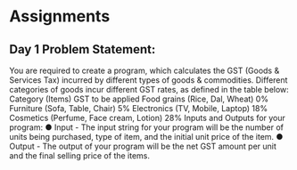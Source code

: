 # Assignments

## Day 1 Problem Statement:
You are required to create a program, which calculates the GST (Goods & Services Tax) incurred by different types of goods & commodities.
 Different categories of goods incur different GST rates, as defined in the table below:
  Category (Items)
 GST to be applied
   Food grains (Rice, Dal, Wheat)
 0%
   Furniture (Sofa, Table, Chair)
 5%
   Electronics (TV, Mobile, Laptop)
 18%
   Cosmetics (Perfume, Face cream, Lotion)
 28%
  Inputs and Outputs for your program:
● Input - The input string for your program will be the number of units being purchased, type of item, and the initial unit price of the item.
● Output - The output of your program will be the net GST amount per unit and the final selling price of the items.
